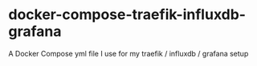 # docker-compose-traefik-influxdb-grafana
A Docker Compose yml file I use for my traefik / influxdb / grafana setup
